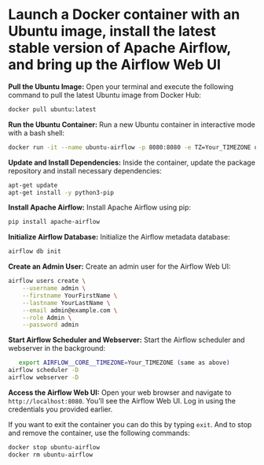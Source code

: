 # Launch a Docker container with an Ubuntu image, install the latest stable version of Apache Airflow, and bring up the Airflow Web UI

**Pull the Ubuntu Image:**
   Open your terminal and execute the following command to pull the latest Ubuntu image from Docker Hub:

   ```bash
   docker pull ubuntu:latest
   ```

**Run the Ubuntu Container:**
   Run a new Ubuntu container in interactive mode with a bash shell:

   ```bash
   docker run -it --name ubuntu-airflow -p 8080:8080 -e TZ=Your_TIMEZONE ubuntu:latest /bin/bash
   ```

**Update and Install Dependencies:**
   Inside the container, update the package repository and install necessary dependencies:

   ```bash
   apt-get update
   apt-get install -y python3-pip
   ```

**Install Apache Airflow:**
   Install Apache Airflow using pip:

   ```bash
   pip install apache-airflow
   ```

**Initialize Airflow Database:**
   Initialize the Airflow metadata database:

   ```bash
   airflow db init
   ```

**Create an Admin User:**
   Create an admin user for the Airflow Web UI:

   ```bash
   airflow users create \
       --username admin \
       --firstname YourFirstName \
       --lastname YourLastName \
       --email admin@example.com \
       --role Admin \
       --password admin
   ```

**Start Airflow Scheduler and Webserver:**
   Start the Airflow scheduler and webserver in the background:
```bash
   export AIRFLOW__CORE__TIMEZONE=Your_TIMEZONE (same as above)
airflow scheduler -D
airflow webserver -D
```

**Access the Airflow Web UI:**
   Open your web browser and navigate to `http://localhost:8080`. You'll see the Airflow Web UI. Log in using the credentials you provided earlier.

If you want to exit the container you can do this by typing `exit`. 
And to stop and remove the container, use the following commands:

```bash
docker stop ubuntu-airflow
docker rm ubuntu-airflow
```
